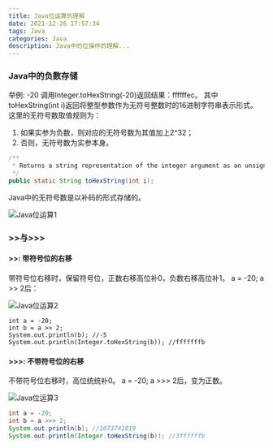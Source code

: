 ```yaml
---
title: Java位运算的理解
date: 2021-12-26 17:57:34
tags: Java
categories: Java
description: Java中的位操作的理解...
---
```


### Java中的负数存储

举例: 
-20
调用Integer.toHexString(-20)返回结果：ffffffec。
其中toHexString(int i)返回将整型参数作为无符号整数时的16进制字符串表示形式。这里的无符号数取值规则为：
1. 如果实参为负数，则对应的无符号数为其值加上2^32；
2. 否则，无符号数为实参本身。
```java
/**
 * Returns a string representation of the integer argument as an unsigned integer in base 16.
 */
public static String toHexString(int i);
```
Java中的无符号数是以补码的形式存储的。

![Java位运算1](/images/Java位运算1.jpg)


### >>与>>>
#### >>: 带符号位的右移
带符号位右移时，保留符号位，正数右移高位补0，负数右移高位补1。
a = -20;
a >> 2后：

![Java位运算2](/images/Java位运算2.png)


```
int a = -20;
int b = a >> 2;
System.out.println(b); //-5
System.out.println(Integer.toHexString(b)); //fffffffb
```

#### >>>: 不带符号位的右移
不带符号位右移时，高位统统补0。
a = -20;
a >>> 2后，变为正数。

![Java位运算3](/images/Java位运算3.png)

```java
int a = -20;
int b = a >>> 2;
System.out.println(b); //1073741819
System.out.println(Integer.toHexString(b)); //3ffffffb
```